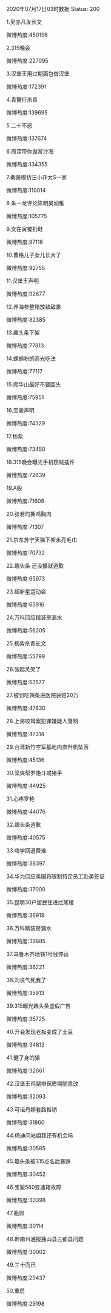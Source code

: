 2020年07月17日03时数据
Status: 200

1.吴亦凡发长文

微博热度:450196

2.315晚会

微博热度:227095

3.汉堡王用过期面包做汉堡

微博热度:172391

4.青簪行杀青

微博热度:139695

5.二十不惑

微博热度:137674

6.周深带你遨游沙海

微博热度:134355

7.秦昊模仿汪小菲大S一家

微博热度:110014

8.朱一龙评论陈明昊幼稚

微博热度:105775

9.文在寅被扔鞋

微博热度:97116

10.曹格儿子女儿长大了

微博热度:92755

11.汉堡王声明

微博热度:92677

12.养海参整箱放敌敌畏

微博热度:82385

13.趣头条下架

微博热度:77813

14.螺蛳粉的高光吃法

微博热度:77117

15.爬华山最好不要回头

微博热度:75951

16.宝骏声明

微博热度:74329

17.杨紫

微博热度:73450

18.315晚会曝光手机窃贼插件

微博热度:72639

19.A股

微博热度:71608

20.张若昀撕鸡胸肉

微博热度:71307

21.京东苏宁天猫下架永亮毛巾

微博热度:70732

22.趣头条 还没播就道歉

微博热度:65973

23.超新星运动会

微博热度:65916

24.万科回应精装房漏水

微博热度:56205

25.杨紫杀青长文

微博热度:55799

26.张起灵笑了

微博热度:53577

27.被罚吃辣条进医院获赔20万

微博热度:47830

28.上海咬耳案犯罪嫌疑人落网

微博热度:47314

29.台湾新竹空军基地内直升机坠落

微博热度:45136

30.梁爽帮罗艳斗咸猪手

微博热度:44925

31.心疼罗艳

微博热度:44076

32.趣头条道歉

微博热度:40575

33.嗨学网退费难

微博热度:38397

34.华为回应美国将限制特定员工赴美签证

微博热度:37000

35.昆明30户居民住进烂尾楼

微博热度:36919

36.万科精装房漏水

微博热度:36885

37.乌鲁木齐地铁1号线停运

微博热度:36221

38.刘丧气死我了

微博热度:35913

39.315曝光趣头条虚假广告

微博热度:35725

40.开会发现老板变成了土豆

微博热度:34813

41.健了身的猫

微博热度:32661

42.汉堡王鸡腿排保质期随意改

微博热度:32093

43.可诺丹婷套路推销

微博热度:31860

44.杨迪问站姐我还有机会吗

微博热度:30585

45.趣头条被315点名后暴跌

微博热度:30452

46.宝骏560变速箱故障

微博热度:30398

47.瓶邪

微博热度:30114

48.黔南州通报独山县三都县问题

微博热度:30002

49.三十而已

微博热度:29437

50.重启

微博热度:29198

